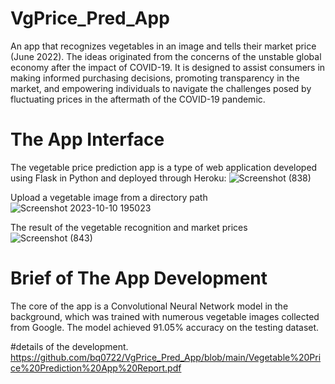 # VgPrice_Pred_App
An app that recognizes vegetables in an image and tells their market price (June 2022). The ideas originated from the concerns of the unstable global economy after the impact of COVID-19. It is designed to assist consumers in making informed purchasing decisions, promoting transparency in the market, and empowering individuals to navigate the challenges posed by fluctuating prices in the aftermath of the COVID-19 pandemic.

# The App Interface
The vegetable price prediction app is a type of web application developed using Flask in Python and deployed through Heroku:
![Screenshot (838)](https://github.com/bq0722/VgPrice_Pred_App/assets/108153840/64d61bbb-9270-4b6f-aab6-b86c484e767e)

Upload a vegetable image from a directory path
![Screenshot 2023-10-10 195023](https://github.com/bq0722/VgPrice_Pred_App/assets/108153840/13e47ee6-67c7-4806-9182-a79bf5c5eac0)

The result of the vegetable recognition and market prices
![Screenshot (843)](https://github.com/bq0722/VgPrice_Pred_App/assets/108153840/57c0d73d-29c7-407b-a0e7-3ea6bf915bbf)

# Brief of The App Development
The core of the app is a Convolutional Neural Network model in the background, which was trained with numerous vegetable images collected from Google.
The model achieved 91.05% accuracy on the testing dataset.

#details of the development.
https://github.com/bq0722/VgPrice_Pred_App/blob/main/Vegetable%20Price%20Prediction%20App%20Report.pdf 
